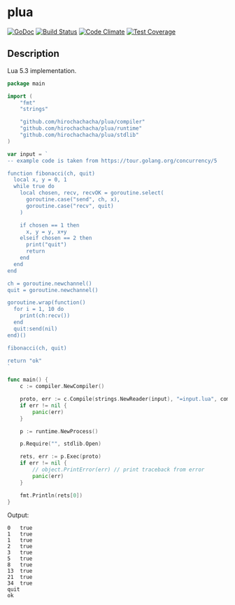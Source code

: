plua
====

[![GoDoc](https://godoc.org/github.com/hirochachacha/plua.svg?status.svg)](http://godoc.org/github.com/hirochachacha/plua)
[![Build Status](https://travis-ci.org/hirochachacha/plua.svg?branch=master)](https://travis-ci.org/hirochachacha/plua)
[![Code Climate](https://codeclimate.com/github/hirochachacha/plua/badges/gpa.svg)](https://codeclimate.com/github/hirochachacha/plua)
[![Test Coverage](https://codeclimate.com/github/hirochachacha/plua/badges/coverage.svg)](https://codeclimate.com/github/hirochachacha/plua/coverage)

Description
-----------

Lua 5.3 implementation.

```go
package main

import (
	"fmt"
	"strings"

	"github.com/hirochachacha/plua/compiler"
	"github.com/hirochachacha/plua/runtime"
	"github.com/hirochachacha/plua/stdlib"
)

var input = `
-- example code is taken from https://tour.golang.org/concurrency/5

function fibonacci(ch, quit)
  local x, y = 0, 1
  while true do
    local chosen, recv, recvOK = goroutine.select(
      goroutine.case("send", ch, x),
      goroutine.case("recv", quit)
    )

    if chosen == 1 then
      x, y = y, x+y
    elseif chosen == 2 then
	  print("quit")
      return
    end
  end
end

ch = goroutine.newchannel()
quit = goroutine.newchannel()

goroutine.wrap(function()
  for i = 1, 10 do
    print(ch:recv())
  end
  quit:send(nil)
end)()

fibonacci(ch, quit)

return "ok"
`

func main() {
	c := compiler.NewCompiler()

	proto, err := c.Compile(strings.NewReader(input), "=input.lua", compiler.Text)
	if err != nil {
		panic(err)
	}

	p := runtime.NewProcess()

	p.Require("", stdlib.Open)

	rets, err := p.Exec(proto)
	if err != nil {
		// object.PrintError(err) // print traceback from error
		panic(err)
	}

	fmt.Println(rets[0])
}
```
Output:
```
0	true
1	true
1	true
2	true
3	true
5	true
8	true
13	true
21	true
34	true
quit
ok
```
